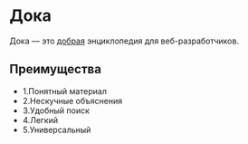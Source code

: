 # Дока
Дока — это [добрая](https://www.google.com/search?q=%D0%B4%D0%BE%D0%B1%D1%80%D1%8B%D0%B9+%D1%81%D0%BB%D0%BE%D0%B2%D0%BE&sca_esv=6350d5eca2fae0eb&ei=lFsGZ76JKu-SwPAPqKTAkAc&ved=0ahUKEwi-o6aXjIGJAxVvCRAIHSgSEHIQ4dUDCA8&uact=5&oq=%D0%B4%D0%BE%D0%B1%D1%80%D1%8B%D0%B9+%D1%81%D0%BB%D0%BE%D0%B2%D0%BE&gs_lp=Egxnd3Mtd2l6LXNlcnAiF9C00L7QsdGA0YvQuSDRgdC70L7QstC-MgUQABiABDIGEAAYFhgeMgYQABgWGB4yBhAAGBYYHjIIEAAYFhgeGA8yCBAAGBYYHhgPMggQABgWGB4YDzIGEAAYFhgeMgYQABgWGB4yBhAAGBYYHkiCEFCFBVjbDnABeAGQAQCYAUGgAbsCqgEBNrgBA8gBAPgBAZgCB6AC7QLCAgoQABiwAxjWBBhHwgINEAAYgAQYsAMYQxiKBcICDhAAGLADGOQCGNYE2AEBwgIZEC4YgAQYsAMY0QMYQxjHARjIAxiKBdgBAcICExAuGIAEGLADGEMYyAMYigXYAQHCAg0QABiABBixAxhDGIoFwgIKEAAYgAQYQxiKBcICEBAAGIAEGLEDGEMYgwEYigXCAgsQABiABBixAxiDAcICCxAuGIAEGMcBGK8BmAMAiAYBkAYRugYGCAEQARgJkgcBN6AHzyk&sclient=gws-wiz-serp) энциклопедия для веб-разработчиков.

## Преимущества
- 1.Понятный материал
- 2.Нескучные объяснения
- 3.Удобный поиск
- 4.Легкий
- 5.Универсальный
